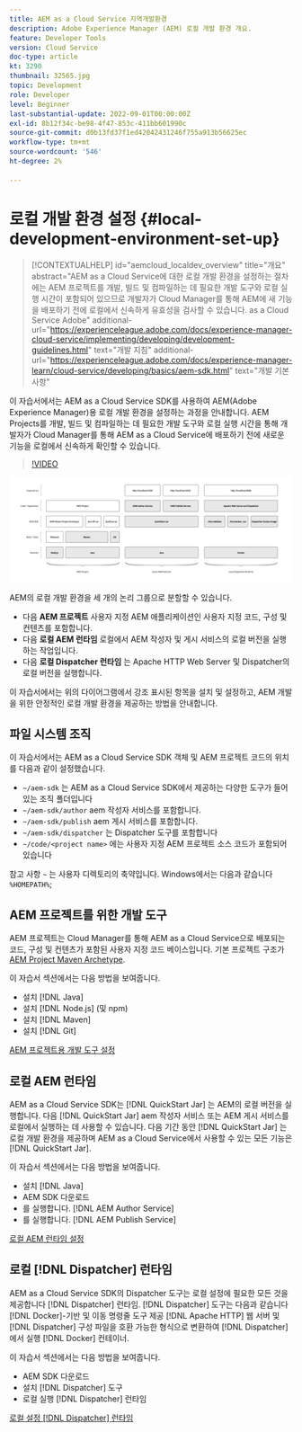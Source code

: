 ```yaml
---
title: AEM as a Cloud Service 지역개발환경
description: Adobe Experience Manager (AEM) 로컬 개발 환경 개요.
feature: Developer Tools
version: Cloud Service
doc-type: article
kt: 3290
thumbnail: 32565.jpg
topic: Development
role: Developer
level: Beginner
last-substantial-update: 2022-09-01T00:00:00Z
exl-id: 8b12f34c-be98-4f47-853c-411bb601990c
source-git-commit: d0b13fd37f1ed42042431246f755a913b56625ec
workflow-type: tm+mt
source-wordcount: '546'
ht-degree: 2%

---
```


# 로컬 개발 환경 설정 {#local-development-environment-set-up}

>[!CONTEXTUALHELP]
>id="aemcloud_localdev_overview"
>title="개요"
>abstract="AEM as a Cloud Service에 대한 로컬 개발 환경을 설정하는 절차에는 AEM 프로젝트를 개발, 빌드 및 컴파일하는 데 필요한 개발 도구와 로컬 실행 시간이 포함되어 있으므로 개발자가 Cloud Manager를 통해 AEM에 새 기능을 배포하기 전에 로컬에서 신속하게 유효성을 검사할 수 있습니다. as a Cloud Service Adobe"
>additional-url="https://experienceleague.adobe.com/docs/experience-manager-cloud-service/implementing/developing/development-guidelines.html" text="개발 지침"
>additional-url="https://experienceleague.adobe.com/docs/experience-manager-learn/cloud-service/developing/basics/aem-sdk.html" text="개발 기본 사항"

이 자습서에서는 AEM as a Cloud Service SDK를 사용하여 AEM(Adobe Experience Manager)용 로컬 개발 환경을 설정하는 과정을 안내합니다. AEM Projects를 개발, 빌드 및 컴파일하는 데 필요한 개발 도구와 로컬 실행 시간을 통해 개발자가 Cloud Manager를 통해 AEM as a Cloud Service에 배포하기 전에 새로운 기능을 로컬에서 신속하게 확인할 수 있습니다.

>[!VIDEO](https://video.tv.adobe.com/v/32565/?quality=12&learn=on)

![AEM as a Cloud Service 로컬 개발 환경 기술 스택](./assets/overview/aem-sdk-technology-stack.png)

AEM의 로컬 개발 환경을 세 개의 논리 그룹으로 분할할 수 있습니다.

+ 다음 __AEM 프로젝트__ 사용자 지정 AEM 애플리케이션인 사용자 지정 코드, 구성 및 컨텐츠를 포함합니다.
+ 다음 __로컬 AEM 런타임__ 로컬에서 AEM 작성자 및 게시 서비스의 로컬 버전을 실행하는 작업입니다.
+ 다음 __로컬 Dispatcher 런타임__ 는 Apache HTTP Web Server 및 Dispatcher의 로컬 버전을 실행합니다.

이 자습서에서는 위의 다이어그램에서 강조 표시된 항목을 설치 및 설정하고, AEM 개발을 위한 안정적인 로컬 개발 환경을 제공하는 방법을 안내합니다.

## 파일 시스템 조직

이 자습서에서는 AEM as a Cloud Service SDK 객체 및 AEM 프로젝트 코드의 위치를 다음과 같이 설정했습니다.

+ `~/aem-sdk` 는 AEM as a Cloud Service SDK에서 제공하는 다양한 도구가 들어 있는 조직 폴더입니다
+ `~/aem-sdk/author` aem 작성자 서비스를 포함합니다.
+ `~/aem-sdk/publish` aem 게시 서비스를 포함합니다.
+ `~/aem-sdk/dispatcher` 는 Dispatcher 도구를 포함합니다
+ `~/code/<project name>` 에는 사용자 지정 AEM 프로젝트 소스 코드가 포함되어 있습니다

참고 사항 `~` 는 사용자 디렉토리의 축약입니다. Windows에서는 다음과 같습니다 `%HOMEPATH%`;

## AEM 프로젝트를 위한 개발 도구

AEM 프로젝트는 Cloud Manager를 통해 AEM as a Cloud Service으로 배포되는 코드, 구성 및 컨텐츠가 포함된 사용자 지정 코드 베이스입니다. 기본 프로젝트 구조가 [AEM Project Maven Archetype](https://github.com/adobe/aem-project-archetype).

이 자습서 섹션에서는 다음 방법을 보여줍니다.

+  설치 [!DNL Java]
+ 설치 [!DNL Node.js] (및 npm)
+  설치 [!DNL Maven]
+  설치 [!DNL Git]

[AEM 프로젝트용 개발 도구 설정](./development-tools.md)

## 로컬 AEM 런타임

AEM as a Cloud Service SDK는 [!DNL QuickStart Jar] 는 AEM의 로컬 버전을 실행합니다. 다음 [!DNL QuickStart Jar] aem 작성자 서비스 또는 AEM 게시 서비스를 로컬에서 실행하는 데 사용할 수 있습니다. 다음 기간 동안 [!DNL QuickStart Jar] 는 로컬 개발 환경을 제공하며 AEM as a Cloud Service에서 사용할 수 있는 모든 기능은 [!DNL QuickStart Jar].

이 자습서 섹션에서는 다음 방법을 보여줍니다.

+  설치 [!DNL Java]
+ AEM SDK 다운로드
+ 를 실행합니다. [!DNL AEM Author Service]
+ 를 실행합니다. [!DNL AEM Publish Service]

[로컬 AEM 런타임 설정](./aem-runtime.md)

## 로컬 [!DNL Dispatcher] 런타임

AEM as a Cloud Service SDK의 Dispatcher 도구는 로컬 설정에 필요한 모든 것을 제공합니다 [!DNL Dispatcher] 런타임. [!DNL Dispatcher] 도구는 다음과 같습니다 [!DNL Docker]-기반 및 이동 명령줄 도구 제공 [!DNL Apache HTTP] 웹 서버 및 [!DNL Dispatcher] 구성 파일을 호환 가능한 형식으로 변환하여 [!DNL Dispatcher] 에서 실행 [!DNL Docker] 컨테이너.

이 자습서 섹션에서는 다음 방법을 보여줍니다.

+ AEM SDK 다운로드
+ 설치 [!DNL Dispatcher] 도구
+ 로컬 실행 [!DNL Dispatcher] 런타임

[로컬 설정 [!DNL Dispatcher] 런타임](./dispatcher-tools.md)
